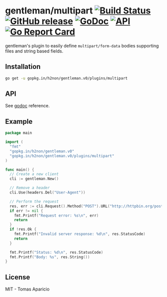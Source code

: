 # gentleman/multipart [![Build Status](https://travis-ci.org/h2non/gentleman.png)](https://travis-ci.org/h2non/gentleman) [![GitHub release](https://img.shields.io/github/tag/h2non/gentleman.svg)](https://github.com/h2non/gentleman/releases) [![GoDoc](https://godoc.org/github.com/h2non/gentleman/plugins/multipart?status.svg)](https://godoc.org/github.com/h2non/gentleman/plugins/multipart) [![API](https://img.shields.io/badge/api-beta-green.svg?style=flat)](https://godoc.org/github.com/h2non/gentleman/plugins/multipart) [![Go Report Card](https://goreportcard.com/badge/github.com/h2non/gentleman)](https://goreportcard.com/report/github.com/h2non/gentleman)

gentleman's plugin to easily define `multipart/form-data` bodies supporting files and string based fields.

## Installation

```bash
go get -u gopkg.in/h2non/gentleman.v0/plugins/multipart
```

## API

See [godoc](https://godoc.org/github.com/h2non/gentleman/plugins/multipart) reference.

## Example

```go
package main

import (
  "fmt"
  "gopkg.in/h2non/gentleman.v0"
  "gopkg.in/h2non/gentleman.v0/plugins/multipart"
)

func main() {
  // Create a new client
  cli := gentleman.New()

  // Remove a header
  cli.Use(headers.Del("User-Agent"))

  // Perform the request
  res, err := cli.Request().Method("POST").URL("http://httpbin.org/post").End()
  if err != nil {
    fmt.Printf("Request error: %s\n", err)
    return
  }
  if !res.Ok {
    fmt.Printf("Invalid server response: %d\n", res.StatusCode)
    return
  }

  fmt.Printf("Status: %d\n", res.StatusCode)
  fmt.Printf("Body: %s", res.String())
}
```

## License

MIT - Tomas Aparicio

